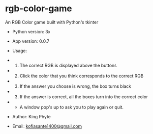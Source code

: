 # rgb-color-game
An RGB Color game built with Python's tkinter

+ Python version:
    3x

+ App version:
    0.0.7

+ Usage:
+    1) The correct RGB is displayed above the buttons
+    2) Click the color that you think corresponds to the correct RGB
+    3) If the answer you choose is wrong, the box turns black
+    3) If the answer is correct, all the boxes turn into the correct color
+    - A window pop's up to ask you to play again or quit.

+ Author:
    King Phyte

+ Email:
    kofiasante1400@gmail.com

